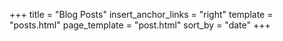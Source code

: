 +++
title = "Blog Posts"
insert_anchor_links = "right"
template = "posts.html"
page_template = "post.html"
sort_by = "date"
+++
